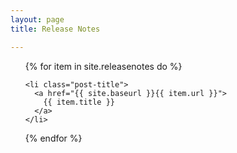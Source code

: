 ```yaml
---
layout: page
title: Release Notes

---
```



  <ul class="post">
  {% for item in site.releasenotes do %}
  
    <li class="post-title">
      <a href="{{ site.baseurl }}{{ item.url }}">
        {{ item.title }}
      </a>
    </li>
  {% endfor %}
  </ul>  